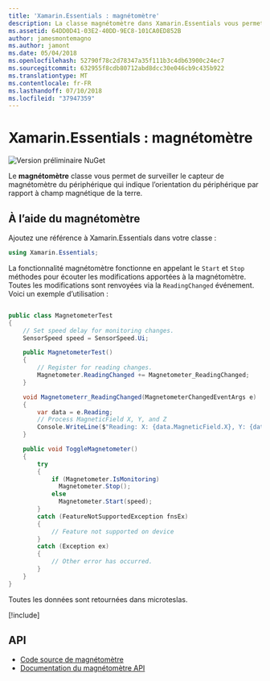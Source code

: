 ```yaml
---
title: 'Xamarin.Essentials : magnétomètre'
description: La classe magnétomètre dans Xamarin.Essentials vous permet de surveiller le capteur magnétomètre de l’appareil, ce qui indique l’orientation du périphérique par rapport à champ magnétique de la terre.
ms.assetid: 64DD0D41-03E2-40DD-9EC8-101CA0ED852B
author: jamesmontemagno
ms.author: jamont
ms.date: 05/04/2018
ms.openlocfilehash: 52790f78c2d78347a35f111b3c4db63900c24ec7
ms.sourcegitcommit: 632955f8cdb80712abd8dcc30e046cb9c435b922
ms.translationtype: MT
ms.contentlocale: fr-FR
ms.lasthandoff: 07/10/2018
ms.locfileid: "37947359"
---
```

# <a name="xamarinessentials-magnetometer"></a>Xamarin.Essentials : magnétomètre

![Version préliminaire NuGet](~/media/shared/pre-release.png)

Le **magnétomètre** classe vous permet de surveiller le capteur de magnétomètre du périphérique qui indique l’orientation du périphérique par rapport à champ magnétique de la terre.

## <a name="using-magnetometer"></a>À l’aide du magnétomètre

Ajoutez une référence à Xamarin.Essentials dans votre classe :

```csharp
using Xamarin.Essentials;
```

La fonctionnalité magnétomètre fonctionne en appelant le `Start` et `Stop` méthodes pour écouter les modifications apportées à la magnétomètre. Toutes les modifications sont renvoyées via la `ReadingChanged` événement. Voici un exemple d’utilisation :

```csharp

public class MagnetometerTest
{
    // Set speed delay for monitoring changes.
    SensorSpeed speed = SensorSpeed.Ui;

    public MagnetometerTest()
    {
        // Register for reading changes.
        Magnetometer.ReadingChanged += Magnetometer_ReadingChanged;
    }

    void Magnetometerr_ReadingChanged(MagnetometerChangedEventArgs e)
    {
        var data = e.Reading;
        // Process MagneticField X, Y, and Z
        Console.WriteLine($"Reading: X: {data.MagneticField.X}, Y: {data.MagneticField.Y}, Z: {data.MagneticField.Z}");
    }

    public void ToggleMagnetometer()
    {
        try
        {
            if (Magnetometer.IsMonitoring)
              Magnetometer.Stop();
            else
              Magnetometer.Start(speed);
        }
        catch (FeatureNotSupportedException fnsEx)
        {
            // Feature not supported on device
        }
        catch (Exception ex)
        {
            // Other error has occurred.
        }
    }
}
```

Toutes les données sont retournées dans microteslas.

[!include[](~/essentials/includes/sensor-speed.md)]

## <a name="api"></a>API

- [Code source de magnétomètre](https://github.com/xamarin/Essentials/tree/master/Xamarin.Essentials/Magnetometer)
- [Documentation du magnétomètre API](xref:Xamarin.Essentials.Magnetometer)
